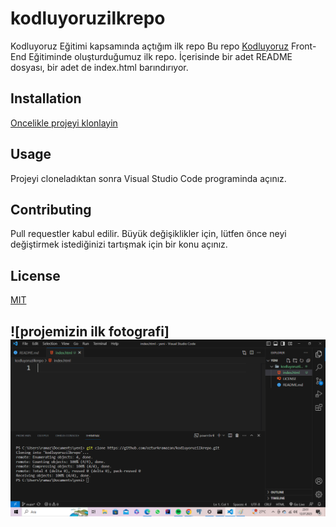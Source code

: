 # kodluyoruzilkrepo
Kodluyoruz Eğitimi kapsamında açtığım ilk repo
Bu repo [Kodluyoruz](https://kodluyoruz.org/) Front-End Eğitiminde oluşturduğumuz ilk repo. İçerisinde bir adet README dosyası, bir adet de index.html barındırıyor.
## Installation
[Oncelikle projeyi klonlayin](https://github.com/ozturkramazan/kodluyoruzilkrepo)

## Usage
Projeyi cloneladıktan sonra Visual Studio Code programinda açınız.

## Contributing
Pull requestler kabul edilir. Büyük değişiklikler için, lütfen önce neyi değiştirmek istediğinizi tartışmak için bir konu açınız.

## License
[MIT](https://choosealicense.com/licenses/mit/)



## ![projemizin ilk fotografi]![Alt text](image.png)


